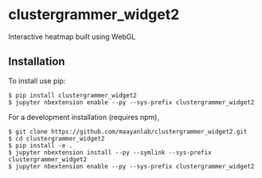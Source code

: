 clustergrammer_widget2
===============================

Interactive heatmap built using WebGL

Installation
------------

To install use pip:

    $ pip install clustergrammer_widget2
    $ jupyter nbextension enable --py --sys-prefix clustergrammer_widget2


For a development installation (requires npm),

    $ git clone https://github.com/maayanlab/clustergrammer_widget2.git
    $ cd clustergrammer_widget2
    $ pip install -e .
    $ jupyter nbextension install --py --symlink --sys-prefix clustergrammer_widget2
    $ jupyter nbextension enable --py --sys-prefix clustergrammer_widget2
